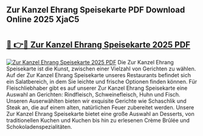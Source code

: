 ## Zur Kanzel Ehrang Speisekarte PDF Download Online 2025 XjaC5

# <h2><a href="http://gcari6k.nevu.top/?p=Zur+Kanzel+Ehrang+Speisekarte">🔗 👉🔴 Zur Kanzel Ehrang Speisekarte 2025 PDF</a></h2>

[![Zur Kanzel Ehrang Speisekarte 2025 PDF](https://i.imgur.com/dBaPXMq.png)](http://gcari6k.nevu.top/?p=Zur+Kanzel+Ehrang+Speisekarte)
Die Zur Kanzel Ehrang Speisekarte ist die Kunst, zwischen einer Vielzahl von Gerichten zu wählen. Auf der Zur Kanzel Ehrang Speisekarte unseres Restaurants befindet sich ein Salatbereich, in dem Sie leichte und frische Optionen finden können. Für Fleischliebhaber gibt es auf unserer Zur Kanzel Ehrang Speisekarte eine Auswahl an Gerichten: Rindfleisch, Schweinefleisch, Huhn und Fisch. Unseren Auserwählten bieten wir exquisite Gerichte wie Schaschlik und Steak an, die auf einem alten, natürlichen Feuer zubereitet werden. Unsere Zur Kanzel Ehrang Speisekarte bietet eine große Auswahl an Desserts, von traditionellen Kuchen und Kuchen bis hin zu erlesenen Crème Brûlée und Schokoladenspezialitäten.
